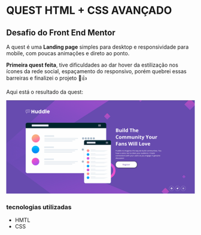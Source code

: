 # QUEST HTML + CSS AVANÇADO
## Desafio do Front End Mentor

A quest é uma **Landing page** simples para desktop e responsividade para mobile, com poucas animações e direto ao ponto.

**Primeira quest feita**, tive dificuldades ao dar hover da estilização nos ícones da rede social, espaçamento do responsivo, porém quebrei essas barreiras e finalizei o projeto 🙂👍

Aqui está o resultado da quest:

<img src="./src/design/quest-huddle.gif" alt="gif do projeto huddle">

### tecnologias utilizadas
- HMTL
- CSS

